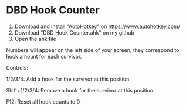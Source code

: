 # DBD Hook Counter

1. Download and install "AutoHotkey" on https://www.autohotkey.com/
2. Download "DBD Hook Counter.ahk" on my github
3. Open the ahk file


Numbers will appear on the left side of your screen, they correspond to hook amount for each survivor.


Controls:

1/2/3/4: Add a hook for the survivor at this position

Shift+1/2/3/4: Remove a hook for the survivor at this position

F12: Reset all hook counts to 0
